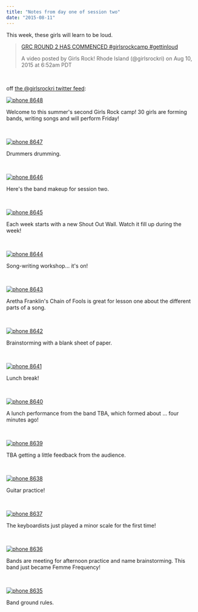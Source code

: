 ```yaml
---
title: "Notes from day one of session two"
date: "2015-08-11"
---
```


This week, these girls will learn to be loud.

> [GRC ROUND 2 HAS COMMENCED #girlsrockcamp #gettinloud](https://instagram.com/p/6NIeiQivf9/)
> 
> A video posted by Girls Rock! Rhode Island (@girlsrockri) on Aug 10, 2015 at 6:52am PDT

<script src="//platform.instagram.com/en_US/embeds.js" async defer="defer"></script>

 

off [the @girlsrockri twitter feed](http://twitter.com/girlsrockri):

[![phone 8648](images/phone-86481.jpg)](http://girlsrockri.org/wp-content/uploads/2015/08/phone-86481.jpg)

Welcome to this summer's second Girls Rock camp! 30 girls are forming bands, writing songs and will perform Friday!

 

[![phone 8647](images/phone-86471.jpg)](http://girlsrockri.org/wp-content/uploads/2015/08/phone-86471.jpg)

Drummers drumming.

 

[![phone 8646](images/phone-86461.jpg)](http://girlsrockri.org/wp-content/uploads/2015/08/phone-86461.jpg)

Here's the band makeup for session two.

 

[![phone 8645](images/phone-86451.jpg)](http://girlsrockri.org/wp-content/uploads/2015/08/phone-86451.jpg)

Each week starts with a new Shout Out Wall. Watch it fill up during the week!

 

[![phone 8644](images/phone-86441.jpg)](http://girlsrockri.org/wp-content/uploads/2015/08/phone-86441.jpg)

Song-writing workshop... it's on!

 

[![phone 8643](images/phone-86431.jpg)](http://girlsrockri.org/wp-content/uploads/2015/08/phone-86431.jpg)

Aretha Franklin's Chain of Fools is great for lesson one about the different parts of a song.

 

[![phone 8642](images/phone-86421.jpg)](http://girlsrockri.org/wp-content/uploads/2015/08/phone-86421.jpg)

Brainstorming with a blank sheet of paper.

 

[![phone 8641](images/phone-86411.jpg)](http://girlsrockri.org/wp-content/uploads/2015/08/phone-86411.jpg)

Lunch break!

 

[![phone 8640](images/phone-86401.jpg)](http://girlsrockri.org/wp-content/uploads/2015/08/phone-86401.jpg)

A lunch performance from the band TBA, which formed about ... four minutes ago!

 

[![phone 8639](images/phone-8639.jpg)](http://girlsrockri.org/wp-content/uploads/2015/08/phone-8639.jpg)

TBA getting a little feedback from the audience.

 

[![phone 8638](images/phone-8638.jpg)](http://girlsrockri.org/wp-content/uploads/2015/08/phone-8638.jpg)

Guitar practice!

 

[![phone 8637](images/phone-8637.jpg)](http://girlsrockri.org/wp-content/uploads/2015/08/phone-8637.jpg)

The keyboardists just played a minor scale for the first time!

 

[![phone 8636](images/phone-8636.jpg)](http://girlsrockri.org/wp-content/uploads/2015/08/phone-8636.jpg)

Bands are meeting for afternoon practice and name brainstorming. This band just became Femme Frequency!

 

[![phone 8635](images/phone-8635.jpg)](http://girlsrockri.org/wp-content/uploads/2015/08/phone-8635.jpg)

Band ground rules.
